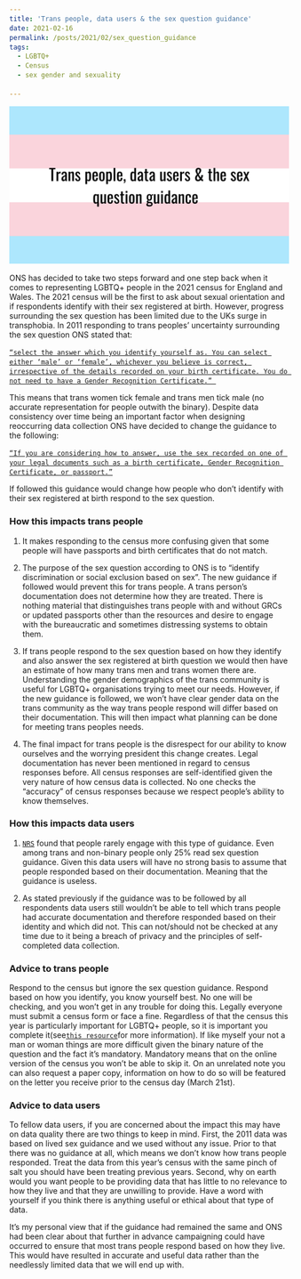```yaml
---
title: 'Trans people, data users & the sex question guidance'
date: 2021-02-16
permalink: /posts/2021/02/sex_question_guidance
tags:
  - LGBTQ+
  - Census 
  - sex gender and sexuality 
  
---
```


![](/images/sex_gudiance.png "Trans people, data users & the sex question guidance")

ONS has decided to take two steps forward and one step back when it comes to representing LGBTQ+ people in the 2021 census for England and Wales. The 2021 census will be the first to ask about sexual orientation and if respondents identify with their sex registered at birth. However, progress surrounding the sex question has been limited due to the UKs surge in transphobia. In 2011 responding to trans peoples’ uncertainty surrounding the sex question ONS stated that:

[`“select the answer which you identify yourself as. You can select either ‘male’ or ‘female’, whichever you believe is correct, irrespective of the details recorded on your birth certificate. You do not need to have a Gender Recognition Certificate.” `](https://web.archive.org/web/20110802131844/https:/2011.census.gov.uk/en/index.php?content_id=1554) 

This means that trans women tick female and trans men tick male (no accurate representation for people outwith the binary).  Despite data consistency over time being an important factor when designing reoccurring data collection ONS have decided to change the guidance to the following:

[` “If you are considering how to answer, use the sex recorded on one of your legal documents such as a birth certificate, Gender Recognition Certificate, or passport.” `](https://www.ons.gov.uk/census/censustransformationprogramme/questiondevelopment/genderidentity/census2021finalguidanceforthequestionwhatisyoursex) 

If followed this guidance would change how people who don’t identify with their sex registered at birth respond to the sex question. 
	
### How this impacts trans people
1.	It makes responding to the census more confusing given that some people will have passports and birth certificates that do not match. 

2.	The purpose of the sex question according to ONS is to “identify discrimination or social exclusion based on sex”. The new guidance if followed would prevent this for trans people. A trans person’s documentation does not determine how they are treated. There is nothing material that distinguishes trans people with and without GRCs or updated passports other than the resources and desire to engage with the bureaucratic and sometimes distressing systems to obtain them. 

3.	If trans people respond to the sex question based on how they identify and also answer the sex registered at birth question we would then have an estimate of how many trans men and trans women there are. Understanding the gender demographics of the trans community is useful for LGBTQ+ organisations trying to meet our needs. However, if the new guidance is followed, we won’t have clear gender data on the trans community as the way trans people respond will differ based on their documentation. This will then impact what planning can be done for meeting trans peoples needs.  

4.	The final impact for trans people is the disrespect for our ability to know ourselves and the worrying president this change creates. Legal documentation has never been mentioned in regard to census responses before. All census responses are self-identified given the very nature of how census data is collected. No one checks the “accuracy” of census responses because we respect people’s ability to know themselves. 


### How this impacts data users 
1. [`NRS`](https://www.scotlandscensus.gov.uk/documents/Scotland's%20Census%202021%20-%20%20Sex%20question%20recommendation%20report%20(2).pdf)  found that people rarely engage with this type of guidance. Even among trans and non-binary people only 25% read sex question guidance. Given this data users will have no strong basis to assume that people responded based on their documentation. Meaning that the guidance is useless. 

2.	As stated previously if the guidance was to be followed by all respondents data users still wouldn’t be able to tell which trans people had accurate documentation and therefore responded based on their identity and which did not. This can not/should not be checked at any time due to it being a breach of privacy and the principles of self-completed data collection. 

### Advice to trans people
Respond to the census but ignore the sex question guidance. Respond based on how you identify, you know yourself best. No one will be checking, and you won’t get in any trouble for doing this. Legally everyone must submit a census form or face a fine. Regardless of that the census this year is particularly important for LGBTQ+ people, so it is important you complete it(see[`this resource`](https://kenglish95.github.io/posts/2021/01/LGBTQ-census-guide-2021/)for more information). If like myself your not a man or woman things are more difficult given the binary nature of the question and the fact it’s mandatory. Mandatory means that on the online version of the census you won’t be able to skip it. On an unrelated note you can also request a paper copy, information on how to do so will be featured on the letter you receive prior to the census day (March 21st).

### Advice to data users 
To fellow data users, if you are concerned about the impact this may have on data quality there are two things to keep in mind. First, the 2011 data was based on lived sex guidance and we used without any issue. Prior to that there was no guidance at all, which means we don’t know how trans people responded. Treat the data from this year’s census with the same pinch of salt you should have been treating previous years. Second, why on earth would you want people to be providing data that has little to no relevance to how they live and that they are unwilling to provide. Have a word with yourself if you think there is anything useful or ethical about that type of data. 

It’s my personal view that if the guidance had remained the same and ONS had been clear about that further in advance campaigning could have occurred to ensure that most trans people respond based on how they live. This would have resulted in accurate and useful data rather than the needlessly limited data that we will end up with. 

